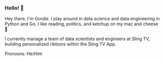 ### Hello! 👋

<!--
**GordieH/GordieH** is a ✨ _special_ ✨ repository because its `README.md` (this file) appears on your GitHub profile.

Here are some ideas to get you started:

- 🔭 I’m currently working on ...
- 🌱 I’m currently learning ...
- 👯 I’m looking to collaborate on ...
- 🤔 I’m looking for help with ...
- 💬 Ask me about ...
- 📫 How to reach me: ...
- 😄 Pronouns: ...
- ⚡ Fun fact: ...
-->

Hey there, I'm Gordie. I play around in data science and data engineering in Python and Go. I like reading, politics, and ketchup on my mac and cheese 😬

I currently manage a team of data scientists and engineers at Sling TV, building personalized ribbons within the Sling TV App.

Pronouns: He/Him
